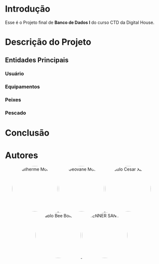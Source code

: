 # Introdução

Esse é o Projeto final de **Banco de Dados I** do curso CTD da Digital House.

# Descrição do Projeto

## Entidades Principais

### Usuário

### Equipamentos

### Peixes

### Pescado

# Conclusão

# Autores

<p align="center">
  <a href="https://github.com/GuiMoreiraC">
    <img src="https://avatars.githubusercontent.com/u/99772555?v=4" alt="Guilherme Moreira" title="Guilherme Moreira" width="150" style="border-radius: 100px"/>
    </a>
  <a href="https://github.com/Geovanemotta">
    <img src="https://avatars.githubusercontent.com/u/45173622?v=4" alt=" Geovane Motta " title=" Geovane Motta " width="150" style="border-radius: 100px"/>
  </a>
  <a href="https://github.com/PeceXavier">
    <img src="https://avatars.githubusercontent.com/u/98431831?v=4" alt="Paulo Cesar Xavier" title="Paulo Cesar Xavier" width="150" style="border-radius: 100px"/>
  </a>
  <a href="https://github.com/cypherbold">
    <img src="https://avatars.githubusercontent.com/u/100169112?v=4" alt="Pablo Bee Boldrini" title="Pablo Bee Boldrini" width="150" style="border-radius: 100px"/>
  </a>
  <a href="https://github.com/dnercred">
    <img src="https://avatars.githubusercontent.com/u/98671739?v=4" alt="DENNER SANTOS" title="DENNER SANTOS" width="150" style="border-radius: 100px"/>
  </a>
</p>
